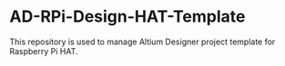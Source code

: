 # AD-RPi-Design-HAT-Template
This repository is used to manage Altium Designer project template for Raspberry Pi HAT.
